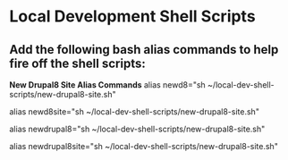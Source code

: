 # Local Development Shell Scripts



## Add the following bash alias commands to help fire off the shell scripts:

**New Drupal8 Site Alias Commands**
alias newd8="sh ~/local-dev-shell-scripts/new-drupal8-site.sh"

alias newd8site="sh ~/local-dev-shell-scripts/new-drupal8-site.sh"

alias newdrupal8="sh ~/local-dev-shell-scripts/new-drupal8-site.sh"

alias newdrupal8site="sh ~/local-dev-shell-scripts/new-drupal8-site.sh"
